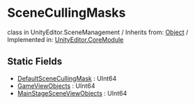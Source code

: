 # SceneCullingMasks
class in UnityEditor.SceneManagement
 / Inherits from: <a href="https://docs.unity3d.com/6000.2/Documentation/ScriptReference/Object.html">Object</a> / Implemented in: <a href="https://docs.unity3d.com/6000.2/Documentation/ScriptReference/UnityEditor.CoreModule.html">UnityEditor.CoreModule</a>

## Static Fields
- <a href="https://docs.unity3d.com/6000.2/Documentation/ScriptReference/SceneCullingMasks-DefaultSceneCullingMask.html">DefaultSceneCullingMask</a> : UInt64
- <a href="https://docs.unity3d.com/6000.2/Documentation/ScriptReference/SceneCullingMasks-GameViewObjects.html">GameViewObjects</a> : UInt64
- <a href="https://docs.unity3d.com/6000.2/Documentation/ScriptReference/SceneCullingMasks-MainStageSceneViewObjects.html">MainStageSceneViewObjects</a> : UInt64
